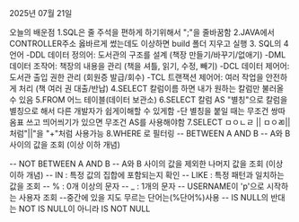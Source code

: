 2025년 07월 21일

오늘의 배운점
1.SQL은 줄 주석을 편하게 하기위해서 ";"을 줄바꿈함
2.JAVA에서 CONTROLLER주소 옳바르게 썼는데도 이상하면 build 폴더 지우고 실행
3. SQL의 4언어
-DDL	데이터 정의어: 도서관의 구조를 설계 (책장 만들기/바꾸기/없애기)
-DML	데이터 조작어: 책장의 내용을 관리 (책을 셔틀, 읽기, 수정, 빼기)
-DCL	데이터 제어어: 도서관 출입 권한 관리 (회원증 발급/회수)
-TCL	트랜잭션 제어어: 여러 작업을 안전하게 처리 (책 여러 권 대출/반납)
4.SELECT 칼럼이름 하면 내가 원하는 칼럼만 불러올 수 있음
5.FROM 어느 테이블(데이터 보관소)
6.SELECT 칼럼 AS "별칭"으로 칼럼을 별칭으로 해서 다른 개발자가 쉽게이해할 수 있게함
-단 별칭을 붙일 때는 무조건 쌍따옴표 쓰고 띄어씌기가 있으면 무조건 AS를 사용해야함
7.SELECT ㅁㅇㄴㄹ || ㅁㅇㄻ|| 처럼"||"을 "+"처럼 사용가능
8.WHERE 로 필터링
-- BETWEEN A AND B
-- A와 B 사이의 값을 조회 (이상 이하 개념)

-- NOT BETWEEN A AND B
-- A와 B 사이의 값을 제외한 나머지 값을 조회 (이상 이하 개념)
-- IN : 특정 값의 집합에 포함되는지 확인
-- LIKE : 특정 패턴과 일치하는 값을 조회
-- % : 0개 이상의 문자
-- _ : 1개의 문자
-- USERNAME이 'p'으로 시작하는 사용자 조회
--중간에 있을 지도 무르는 단어는(%단어%)사용
-- IS NULL의 반대는 NOT IS NULL이 아니라 IS NOT NULL


